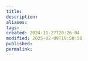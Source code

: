 ```yaml
---
title: 
description: 
aliases: 
tags: 
created: 2024-11-27T20:26:04
modified: 2025-02-09T19:50:50
published: 
permalink: 
---
```



[^1]: a philosophical and logical explanation of love... maybe, the important thing is not why we love, but rather, how we can love better. https://www.ted.com/talks/skye_c_cleary_why_do_we_love_a_philosophical_inquiry
